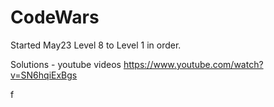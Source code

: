 # CodeWars

Started May23  Level 8 to Level 1 in order.



Solutions - youtube videos
https://www.youtube.com/watch?v=SN6hqiExBgs


f
